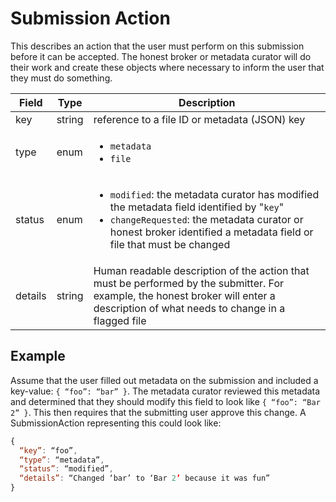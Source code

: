 # Submission Action

This describes an action that the user must perform on this submission before it can be accepted. The honest broker or metadata curator will do their work and create these objects where necessary to inform the user that they must do something.

| Field | Type | Description |
| ----- | ---- | ----------- |
| key | string | reference to a file ID or metadata (JSON) key |
| type | enum | <ul><li>`metadata`</li><li>`file`</li></ul> |
| status | enum | <ul><li>`modified`: the metadata curator has modified the metadata field identified by "`key`"</li><li>`changeRequested`: the metadata curator or honest broker identified a metadata field or file that must be changed</li></ul> |
| details | string | Human readable description of the action that must be performed by the submitter. For example, the honest broker will enter a description of what needs to change in a flagged file |

## Example

Assume that the user filled out metadata on the submission and included a key-value: `{ “foo”: “bar” }`. The metadata curator reviewed this metadata and determined that they should modify this field to look like `{ “foo”: “Bar 2” }`. This then requires that the submitting user approve this change. A SubmissionAction representing this could look like:

``` javascript
{
  “key”: “foo”,
  “type”: “metadata”,
  “status”: “modified”,
  “details”: “Changed ‘bar’ to ‘Bar 2’ because it was fun”
}
```
